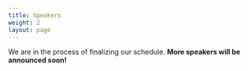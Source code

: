 ```yaml
---
title: Speakers
weight: 2
layout: page
---
```


We are in the process of finalizing our schedule. **More speakers will be announced soon!**